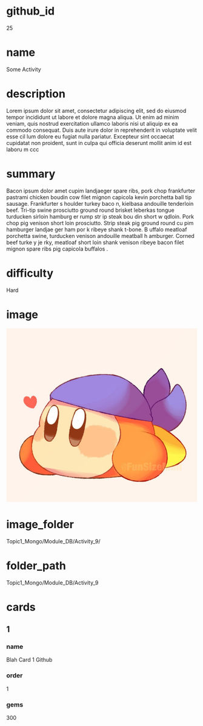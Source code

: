 # github_id
25

# name
Some Activity

# description
Lorem ipsum dolor sit amet, consectetur adipiscing elit, sed do eiusmod tempor incididunt ut labore et dolore magna aliqua. Ut enim ad minim veniam, quis nostrud exercitation ullamco laboris nisi ut aliquip ex ea commodo consequat. Duis aute irure dolor in reprehenderit in voluptate velit esse cil lum dolore eu fugiat nulla pariatur. Excepteur sint occaecat cupidatat non proident, sunt in culpa qui officia deserunt mollit anim id est laboru  m ccc
  
# summary
Bacon ipsum dolor amet cupim landjaeger spare ribs, pork chop frankfurter pastrami chicken boudin cow filet mignon capicola kevin porchetta ball tip sausage. Frankfurter s houlder turkey baco  n, kielbasa andouille tenderloin beef. Tri-tip swine prosciutto ground round brisket leberkas tongue turducken sirloin hamburg er rump  str    ip steak bou   din short w qdloin. Pork chop pig venison short loin prosciutto. Strip steak pig ground round cu pim hamburger landjae  ger ham por k ribeye  shank t-bone. B uffalo meatloaf porchetta swine, turducken venison andouille meatball h amburger. Corned beef turke  y je rky, meatloaf    short loin shank venison ribeye bacon filet mignon spare ribs pig capicola buffalos .       

# difficulty
Hard

# image
<img src="images/bandanna.jpg">

# image_folder
Topic1_Mongo/Module_DB/Activity_9/

# folder_path
Topic1_Mongo/Module_DB/Activity_9

# cards
 
## 1

### name
Blah Card 1 Github

### order
1 

### gems
300
